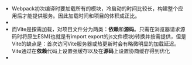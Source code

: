 - Webpack初次编译时要加载所有的模块，冷启动的时间比较长，构建整个应用后才能提供服务。因此加载时间和项目的体积成正比。
-
- 而Vite是按需加载，对项目文件分为两类：**依赖**和**源码**。只需在浏览器请求源码时将原生ESM(也就是有import export的js文件模块)转换并按需提供，但是Vite的缺点是：首次访问Vite服务器或热更新时会有略微明显的加载延迟。Vite通过在**依赖**代码上设置强缓存以及在**源码**上设置协商缓存得到优化
-